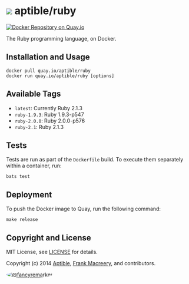 # ![](https://gravatar.com/avatar/11d3bc4c3163e3d238d558d5c9d98efe?s=64) aptible/ruby

[![Docker Repository on Quay.io](https://quay.io/repository/aptible/ruby/status)](https://quay.io/repository/aptible/ruby)

The Ruby programming language, on Docker.

## Installation and Usage

    docker pull quay.io/aptible/ruby
    docker run quay.io/aptible/ruby [options]

## Available Tags

* `latest`: Currently Ruby 2.1.3
* `ruby-1.9.3`: Ruby 1.9.3-p547
* `ruby-2.0.0`: Ruby 2.0.0-p576
* `ruby-2.1`: Ruby 2.1.3

## Tests

Tests are run as part of the `Dockerfile` build. To execute them separately within a container, run:

    bats test

## Deployment

To push the Docker image to Quay, run the following command:

    make release

## Copyright and License

MIT License, see [LICENSE](LICENSE.md) for details.

Copyright (c) 2014 [Aptible](https://www.aptible.com), [Frank Macreery](https://github.com/fancyremarker), and contributors.

[<img src="https://s.gravatar.com/avatar/f7790b867ae619ae0496460aa28c5861?s=60" style="border-radius: 50%;" alt="@fancyremarker" />](https://github.com/fancyremarker)

